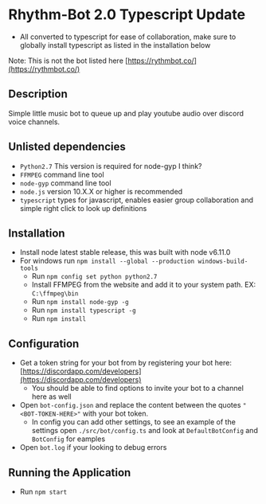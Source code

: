 # Rhythm-Bot 2.0 Typescript Update
- All converted to typescript for ease of collaboration, make sure to globally install typescript as listed in the installation below

Note: This is not the bot listed here [https://rythmbot.co/](https://rythmbot.co/)

## Description

Simple little music bot to queue up and play youtube audio over discord voice channels.

## Unlisted dependencies

- `Python2.7` This version is required for node-gyp I think?
- `FFMPEG` command line tool
- `node-gyp` command line tool
- `node.js` version 10.X.X or higher is recommended
- `typescript` types for javascript, enables easier group collaboration and simple right click to look up definitions

## Installation

- Install node latest stable release, this was built with node v6.11.0
- For windows run `npm install --global --production windows-build-tools`
    - Run `npm config set python python2.7`
    - Install FFMPEG from the website and add it to your system path. EX: `C:\ffmpeg\bin`
    - Run `npm install node-gyp -g`
    - Run `npm install typescript -g`
    - Run `npm install`

## Configuration

- Get a token string for your bot from by registering your bot here: [https://discordapp.com/developers](https://discordapp.com/developers)
    - You should be able to find options to invite your bot to a channel here as well
- Open `bot-config.json` and replace the content between the quotes ```"<BOT-TOKEN-HERE>"``` with your bot token.
    - In config you can add other settings, to see an example of the settings open `./src/bot/config.ts` and look at `DefaultBotConfig` and `BotConfig` for eamples
- Open `bot.log` if your looking to debug errors

## Running the Application

- Run `npm start`
